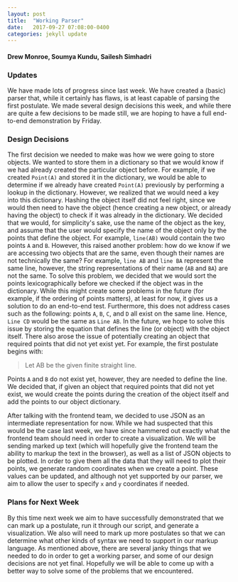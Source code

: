 ```yaml
---
layout: post
title:  "Working Parser"
date:   2017-09-27 07:08:00-0400
categories: jekyll update
---
```

#### Drew Monroe, Soumya Kundu, Sailesh Simhadri

### Updates
We have made lots of progress since last week.
We have created a (basic) parser that, while it certainly has flaws, is at least capable of parsing the first postulate.
We made several design decisions this week, and while there are quite a few decisions to be made still, we are hoping to have a full end-to-end demonstration by Friday.

### Design Decisions
The first decision we needed to make was how we were going to store objects.
We wanted to store them in a dictionary so that we would know if we had already created the particular object before.
For example, if we created `Point(A)` and stored it in the dictionary, we would be able to determine if we already have created `Point(A)` previously by performing a lookup in the dictionary.
However, we realized that we would need a key into this dictionary.
Hashing the object itself did not feel right, since we would then need to have the object (hence creating a new object, or already having the object) to check if it was already in the dictionary.
We decided that we would, for simplicity's sake, use the name of the object as the key, and assume that the user would specify the name of the object only by the points that define the object.
For example, `line(AB)` would contain the two points `A` and `B`.
However, this raised another problem: how do we know if we are accessing two objects that are the same, even though their names are not technically the same?
For example, `line AB` and `line BA` represent the same line, however, the string representations of their name (`AB` and `BA`) are not the same.
To solve this problem, we decided that we would sort the points lexicographically before we checked if the object was in the dictionary.
While this might create some problems in the future (for example, if the ordering of points matters), at least for now, it gives us a solution to do an end-to-end test.
Furthermore, this does not address cases such as the following: points `A`, `B`, `C`, and `D` all exist on the same line.
Hence, `Line CD` would be the same as `Line AB`.
In the future, we hope to solve this issue by storing the equation that defines the line (or object) with the object itself.
There also arose the issue of potentially creating an object that required points that did not yet exist yet.
For example, the first postulate begins with:

>Let AB be the given finite straight line.

Points `A` and `B` do not exist yet, however, they are needed to define the line.
We decided that, if given an object that required points that did not yet exist, we would create the points during the creation of the object itself and add the points to our object dictionary.

After talking with the frontend team, we decided to use JSON as an intermediate representation for now.
While we had suspected that this would be the case last week, we have since hammered out exactly what the frontend team should need in order to create a visualization.
We will be sending marked up text (which will hopefully give the frontend team the ability to markup the text in the browser), as well as a list of JSON objects to be plotted.
In order to give them all the data that they will need to plot their points, we generate random coordinates when we create a point.
These values can be updated, and although not yet supported by our parser, we aim to allow the user to specify `x` and `y` coordinates if needed.

### Plans for Next Week
By this time next week we aim to have successfully demonstrated that we can mark up a postulate, run it through our script, and generate a visualization.
We also will need to mark up more postulates so that we can determine what other kinds of syntax we need to support in our markup language.
As mentioned above, there are several janky things that we needed to do in order to get a working parser, and some of our design decisions are not yet final.
Hopefully we will be able to come up with a better way to solve some of the problems that we encountered.
